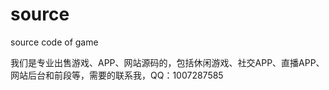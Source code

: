 # source
source code of game

我们是专业出售游戏、APP、网站源码的，包括休闲游戏、社交APP、直播APP、网站后台和前段等，需要的联系我，QQ：1007287585


